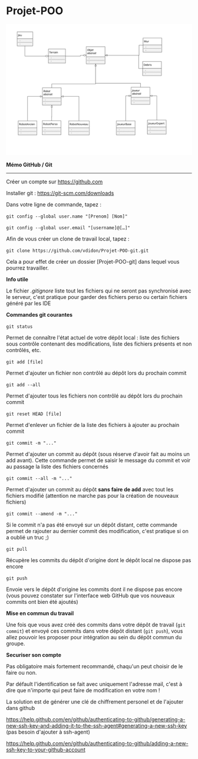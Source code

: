 # Projet-POO
![Schéma classes](Schema_classes.svg)

**Mémo GitHub / Git**

** **

Créer un compte sur https://github.com

Installer git : https://git-scm.com/downloads

Dans votre ligne de commande, tapez :

`git config --global user.name "[Prenom] [Nom]"`

`git config --global user.email "[username]@[…]"`

Afin de vous créer un clone de travail local, tapez :

`git clone https://github.com/vdidon/Projet-POO-git.git` 

Cela a pour effet de créer un dossier [Projet-POO-git] dans lequel vous pourrez travailler.

**Info utile**

Le fichier *.gitignore* liste tout les fichiers qui ne seront pas synchronisé avec le serveur, c'est pratique pour garder des fichiers perso ou certain fichiers généré par les IDE

**Commandes git courantes**

`git status`

Permet de connaître l'état actuel de votre dépôt local : liste des fichiers sous contrôle contenant des modifications, liste des fichiers présents et non contrôlés, etc.

`git add [file]`

Permet d'ajouter un fichier non contrôlé au dépôt lors du prochain commit

`git add --all`

Permet d'ajouter tous les fichiers non contrôlé au dépôt lors du prochain commit

`git reset HEAD [file]`

Permet d'enlever un fichier de la liste des fichiers à ajouter au prochain commit

`git commit -m "..."`

Permet d'ajouter un commit au dépôt (sous réserve d'avoir fait au moins un add avant). Cette commande permet de saisir le message du commit et voir au passage la liste des fichiers concernés

`git commit --all -m "..."`

Permet d'ajouter un commit au dépôt **sans faire de add** avec tout les fichiers modifié (attention ne marche pas pour la création de nouveaux fichiers)

`git commit --amend -m "..."`

Si le commit n'a pas été envoyé sur un dépôt distant, cette commande permet de rajouter au dernier commit des modification, c'est pratique si on a oublié un truc ;)

`git pull`

Récupère les commits du dépôt d'origine dont le dépôt local ne dispose pas encore

`git push`

Envoie vers le dépôt d'origine les commits dont il ne dispose pas encore (vous pouvez constater sur l'interface web GitHub que vos nouveaux commits ont bien été ajoutés)





**Mise en commun du travail**

Une fois que vous avez créé des commits dans votre dépôt de travail (`git commit`) et envoyé ces commits dans votre dépôt distant (`git push`), vous allez pouvoir les proposer pour intégration au sein du dépôt commun du groupe.


**Securiser son compte**

Pas obligatoire mais fortement recommandé, chaqu'un peut choisir de le faire ou non.

Par défault l'identification se fait avec uniquement l'adresse mail, c'est à dire que n'importe qui peut faire de modification en votre nom !

La solution est de générer une clé de chiffrement personel et de l'ajouter dans github

https://help.github.com/en/github/authenticating-to-github/generating-a-new-ssh-key-and-adding-it-to-the-ssh-agent#generating-a-new-ssh-key (pas besoin d'ajouter à ssh-agent)

https://help.github.com/en/github/authenticating-to-github/adding-a-new-ssh-key-to-your-github-account
